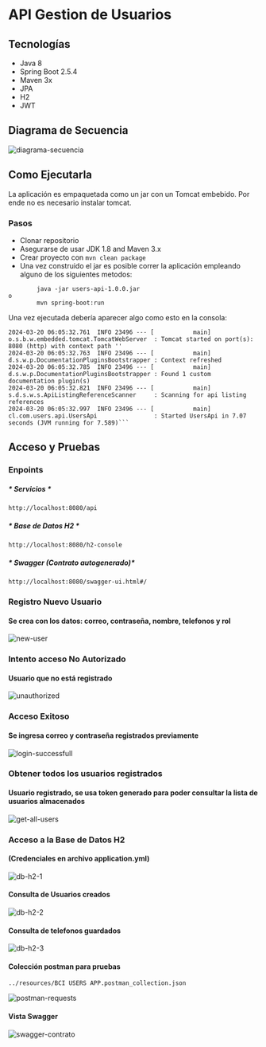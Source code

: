 # API Gestion de Usuarios

## Tecnologías
* Java 8
* Spring Boot 2.5.4
* Maven 3x
* JPA
* H2
* JWT

## Diagrama de Secuencia
![diagrama-secuencia](https://github.com/eocandos/bci-users-api/assets/5439093/831e4f9f-5229-4c1e-b1b5-ee8433a9167f)

## Como Ejecutarla

La aplicación es empaquetada como un jar con un Tomcat embebido. Por ende no es necesario instalar tomcat.

### Pasos

* Clonar repositorio
* Asegurarse de usar JDK 1.8 and Maven 3.x
* Crear proyecto con ```mvn clean package```
* Una vez construido el jar es posible correr la aplicación empleando alguno de los siguientes metodos:
```
        java -jar users-api-1.0.0.jar
o
        mvn spring-boot:run
```
Una vez ejecutada debería aparecer algo como esto en la consola:

```
2024-03-20 06:05:32.761  INFO 23496 --- [           main] o.s.b.w.embedded.tomcat.TomcatWebServer  : Tomcat started on port(s): 8080 (http) with context path ''
2024-03-20 06:05:32.763  INFO 23496 --- [           main] d.s.w.p.DocumentationPluginsBootstrapper : Context refreshed
2024-03-20 06:05:32.785  INFO 23496 --- [           main] d.s.w.p.DocumentationPluginsBootstrapper : Found 1 custom documentation plugin(s)
2024-03-20 06:05:32.821  INFO 23496 --- [           main] s.d.s.w.s.ApiListingReferenceScanner     : Scanning for api listing references
2024-03-20 06:05:32.997  INFO 23496 --- [           main] cl.com.users.api.UsersApi                : Started UsersApi in 7.07 seconds (JVM running for 7.589)```
```

## Acceso y Pruebas

### Enpoints 
##### * Servicios *
```
http://localhost:8080/api
```
##### * Base de Datos H2 *
```
http://localhost:8080/h2-console
```
##### * Swagger (Contrato autogenerado)* 
```
http://localhost:8080/swagger-ui.html#/
```

### Registro Nuevo Usuario
#### Se crea con los datos: correo, contraseña, nombre, telefonos y rol
![new-user](https://github.com/eocandos/bci-users-api/assets/5439093/998b04f7-b1f5-454c-93b2-9f3bc8dda2d5)

### Intento acceso No Autorizado
#### Usuario que no está registrado
![unauthorized](https://github.com/bezkoder/spring-boot-spring-security-jwt-authentication/assets/5439093/ac2129dc-327e-4454-bef8-84699edb0f18)

### Acceso Exitoso
#### Se ingresa correo y contraseña registrados previamente
![login-successfull](https://github.com/eocandos/bci-users-api/assets/5439093/6bfc9dab-f331-494d-92a5-7a0683d72456)

### Obtener todos los usuarios registrados 
#### Usuario registrado, se usa token generado para poder consultar la lista de usuarios almacenados
![get-all-users](https://github.com/eocandos/bci-users-api/assets/5439093/3eb1f579-c0cf-4050-98c1-9542f3d0c773)

### Acceso a la Base de Datos H2 
#### (Credenciales en archivo application.yml)

![db-h2-1](https://github.com/bezkoder/spring-boot-spring-security-jwt-authentication/assets/5439093/083384c7-bd83-4f53-b753-d4e62aa6683a)

#### Consulta de Usuarios creados
![db-h2-2](https://github.com/bezkoder/spring-boot-spring-security-jwt-authentication/assets/5439093/77228cd8-a760-4f4b-924b-d08488e9bb8b)

#### Consulta de telefonos guardados
![db-h2-3](https://github.com/bezkoder/spring-boot-spring-security-jwt-authentication/assets/5439093/7361f33f-7add-417c-942f-41669456e949)

#### Colección postman para pruebas
```
../resources/BCI USERS APP.postman_collection.json
```
![postman-requests](https://github.com/eocandos/bci-users-api/assets/5439093/ae329ded-37ef-493a-875b-7d42fd17f980)


#### Vista Swagger
![swagger-contrato](https://github.com/eocandos/bci-users-api/assets/5439093/39164598-8f0f-4187-9f57-40667edc36f1)